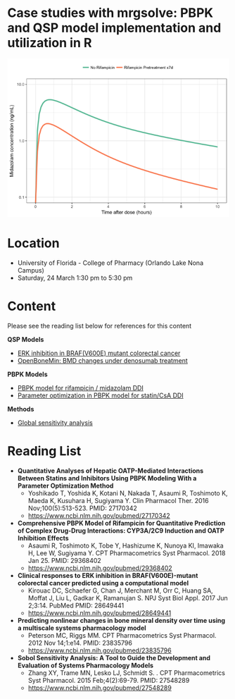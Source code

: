 Case studies with mrgsolve: PBPK and QSP model implementation and utilization in R
================

![](docs/img/README-unnamed-chunk-1-1.png)

Location
========

-   University of Florida - College of Pharmacy (Orlando Lake Nona Campus)
-   Saturday, 24 March 1:30 pm to 5:30 pm

Content
=======

Please see the reading list below for references for this content

**QSP Models**

-   [ERK inhibition in BRAF(V600E) mutant colorectal cancer](docs/mapk_inhibitors_in_colorectal_cancer.md)
-   [OpenBoneMin: BMD changes under denosumab treatment](docs/OpenBoneMin.md)

**PBPK Models**

-   [PBPK model for rifampicin / midazolam DDI](docs/rifampin_midazolam_ddi.md)
-   [Parameter optimization in PBPK model for statin/CsA DDI](docs/oatp_ddi_optimization.md)

**Methods**

-   [Global sensitivity analysis](docs/global_sensitivity_analysis.md)

Reading List
============

-   **Quantitative Analyses of Hepatic OATP-Mediated Interactions Between Statins and Inhibitors Using PBPK Modeling With a Parameter Optimization Method**
    -   Yoshikado T, Yoshida K, Kotani N, Nakada T, Asaumi R, Toshimoto K, Maeda K, Kusuhara H, Sugiyama Y. Clin Pharmacol Ther. 2016 Nov;100(5):513-523. PMID: 27170342
    -   <https://www.ncbi.nlm.nih.gov/pubmed/27170342>
-   **Comprehensive PBPK Model of Rifampicin for Quantitative Prediction of Complex Drug-Drug Interactions: CYP3A/2C9 Induction and OATP Inhibition Effects**
    -   Asaumi R, Toshimoto K, Tobe Y, Hashizume K, Nunoya KI, Imawaka H, Lee W, Sugiyama Y. CPT Pharmacometrics Syst Pharmacol. 2018 Jan 25. PMID: 29368402
    -   <https://www.ncbi.nlm.nih.gov/pubmed/29368402>
-   **Clinical responses to ERK inhibition in BRAF(V600E)-mutant colorectal cancer predicted using a computational model**
    -   Kirouac DC, Schaefer G, Chan J, Merchant M, Orr C, Huang SA, Moffat J, Liu L, Gadkar K, Ramanujan S. NPJ Syst Biol Appl. 2017 Jun 2;3:14. PubMed PMID: 28649441
    -   <https://www.ncbi.nlm.nih.gov/pubmed/28649441>
-   **Predicting nonlinear changes in bone mineral density over time using a multiscale systems pharmacology model**
    -   Peterson MC, Riggs MM. CPT Pharmacometrics Syst Pharmacol. 2012 Nov 14;1:e14. PMID: 23835796
    -   <https://www.ncbi.nlm.nih.gov/pubmed/23835796>
-   **Sobol Sensitivity Analysis: A Tool to Guide the Development and Evaluation of Systems Pharmacology Models**
    -   Zhang XY, Trame MN, Lesko LJ, Schmidt S. . CPT Pharmacometrics Syst Pharmacol. 2015 Feb;4(2):69-79.
        PMID: 27548289
    -   <https://www.ncbi.nlm.nih.gov/pubmed/27548289>
